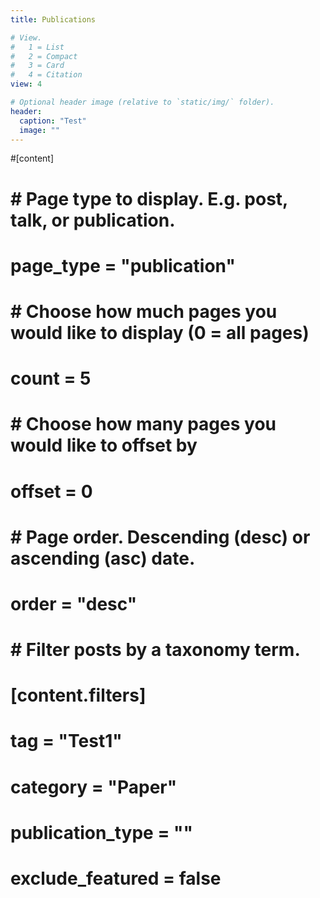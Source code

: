 ```yaml
---
title: Publications

# View.
#   1 = List
#   2 = Compact
#   3 = Card
#   4 = Citation
view: 4

# Optional header image (relative to `static/img/` folder).
header:
  caption: "Test"
  image: ""
---
```


#[content]
#  # Page type to display. E.g. post, talk, or publication.
#  page_type = "publication"
#  
#  # Choose how much pages you would like to display (0 = all pages)
#  count = 5
#  
#  # Choose how many pages you would like to offset by
#  offset = 0
#
#  # Page order. Descending (desc) or ascending (asc) date.
#  order = "desc"
#
#  # Filter posts by a taxonomy term.
#  [content.filters]
#    tag = "Test1"
#    category = "Paper"
#    publication_type = ""
#    exclude_featured = false
  

